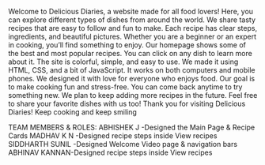 Welcome to Delicious Diaries, a website made for all food lovers!
Here, you can explore different types of dishes from around the world.
We share tasty recipes that are easy to follow and fun to make.
Each recipe has clear steps, ingredients, and beautiful pictures.
Whether you are a beginner or an expert in cooking, you’ll find something to enjoy.
Our homepage shows some of the best and most popular recipes.
You can click on any dish to learn more about it.
The site is colorful, simple, and easy to use.
We made it using HTML, CSS, and a bit of JavaScript.
It works on both computers and mobile phones.
We designed it with love for everyone who enjoys food.
Our goal is to make cooking fun and stress-free.
You can come back anytime to try something new.
We plan to keep adding more recipes in the future.
Feel free to share your favorite dishes with us too!
Thank you for visiting Delicious Diaries!
Keep cooking and keep smiling 

TEAM MEMBERS & ROLES:
ABHISHEK J -Designed the Main Page & Recipe Cards
MADHAV K N -Designed recipe steps inside  View recipes
SIDDHARTH SUNIL -Designed Welcome Video page & navigation bars
ABHINAV KANNAN-Designed recipe steps inside View recipes

